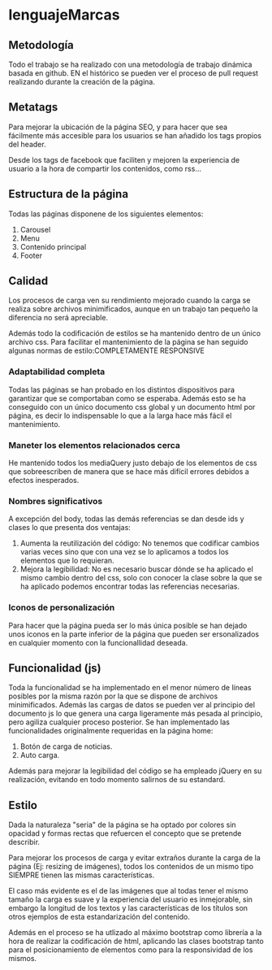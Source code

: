 # lenguajeMarcas

## Metodología
Todo el trabajo se ha realizado con una metodología de trabajo dinámica basada en github. EN el histórico se pueden ver el proceso de pull request realizando durante la creación de la página.

## Metatags
Para mejorar la ubicación de la página SEO, y para hacer que sea fácilmente más accesible para los usuarios se han añadido los tags propios del header.

Desde los tags de facebook que faciliten y mejoren la experiencia de usuario a la hora de compartir los contenidos, como rss...

## Estructura de la página
Todas las páginas disponene de los siguientes elementos:

1. Carousel
2. Menu
3. Contenido principal
4. Footer

## Calidad
Los procesos de carga ven su rendimiento mejorado cuando la carga se realiza sobre archivos minimificados, aunque en un trabajo tan pequeño la diferencia no será apreciable.

Además todo la codificación de estilos se ha mantenido dentro de un único archivo css. Para facilitar el mantenimiento de la página se han seguido algunas normas de estilo:COMPLETAMENTE RESPONSIVE

### Adaptabilidad completa
Todas las páginas se han probado en los distintos dispositivos para garantizar que se comportaban como se esperaba. Además esto se ha conseguido con un único documento css global y un documento html por página, es decir lo indispensable lo que a la larga hace más fácil el mantenimiento.

### Maneter los elementos relacionados cerca
He mantenido todos los mediaQuery justo debajo de los elementos de css que sobreescriben de manera que se hace más difícil errores debidos a efectos inesperados.

### Nombres significativos
A excepción del body, todas las demás referencias se dan desde ids y clases lo que presenta dos ventajas:

1. Aumenta la reutilización del código: No tenemos que codificar cambios varias veces sino que con una vez se lo aplicamos a todos los elementos que lo requieran.
2. Mejora la legibilidad: No es necesario buscar dónde se ha aplicado el mismo cambio dentro del css, solo con conocer la clase sobre la que se ha aplicado podemos encontrar todas las referencias necesarias.

### Iconos de personalización
Para hacer que la página pueda ser lo más única posible se han dejado unos iconos en la parte inferior de la página que pueden ser ersonalizados en cualquier momento con la funcionallidad deseada.

## Funcionalidad (js)
Toda la funcionalidad se ha implementado en el menor número de líneas posibles por la misma razón por la que se dispone de archivos minimificados.
Además las cargas de datos se pueden ver al principio del documento js lo que genera una carga ligeramente más pesada al principio, pero agiliza cualquier proceso posterior.
Se han implementado las funcionalidades originalmente requeridas en la página home:

1. Botón de carga de noticias.
2. Auto carga.

Además para mejorar la legibilidad del código se ha empleado jQuery en su realización, evitando en todo momento salirnos de su estandard.

## Estilo
Dada la naturaleza "seria" de la página se ha optado por colores sin opacidad  y formas rectas que refuercen el concepto que se pretende describir.


Para mejorar los procesos de carga y evitar extraños durante la carga de la página (Ej: resizing de imágenes), todos los contenidos de un mismo tipo SIEMPRE tienen las mismas características.

El caso más evidente es el de las imágenes que al todas tener el mismo tamaño la carga es suave y la experiencia del usuario es inmejorable, sin embargo la longitud de los textos y las características de los títulos son otros ejemplos de esta estandarización del contenido.

Además en el proceso se ha utlizado al máximo bootstrap como librería a la hora de realizar la codificación de html, aplicando las clases bootstrap tanto para el posicionamiento de elementos como para la responsividad de los mismos.
